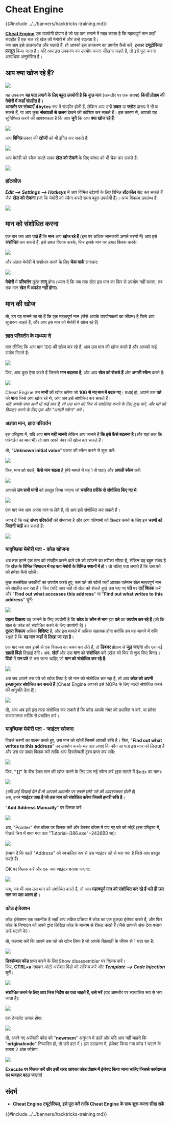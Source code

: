 # Cheat Engine

{{#include ../../banners/hacktricks-training.md}}

[**Cheat Engine**](https://www.cheatengine.org/downloads.php) एक उपयोगी प्रोग्राम है जो यह पता लगाने में मदद करता है कि महत्वपूर्ण मान कहाँ संग्रहीत हैं एक चल रहे खेल की मेमोरी में और उन्हें बदलता है।\
जब आप इसे डाउनलोड और चलाते हैं, तो आपको इस उपकरण का उपयोग कैसे करें, इसका **ट्यूटोरियल** **प्रस्तुत** किया जाता है। यदि आप इस उपकरण का उपयोग करना सीखना चाहते हैं, तो इसे पूरा करना अत्यधिक अनुशंसित है।

## आप क्या खोज रहे हैं?

![](<../../images/image (762).png>)

यह उपकरण **यह पता लगाने के लिए बहुत उपयोगी है कि कुछ मान** (आमतौर पर एक संख्या) **किसी प्रोग्राम की मेमोरी में कहाँ संग्रहीत है।**\
**आमतौर पर संख्याएँ** **4bytes** रूप में संग्रहीत होती हैं, लेकिन आप उन्हें **डबल** या **फ्लोट** प्रारूप में भी पा सकते हैं, या आप कुछ **संख्याओं से अलग** देखने की कोशिश कर सकते हैं। इस कारण से, आपको यह सुनिश्चित करने की आवश्यकता है कि आप **चुनें** कि आप **क्या खोज रहे हैं**:

![](<../../images/image (324).png>)

आप **विभिन्न** प्रकार की **खोजों** को भी इंगित कर सकते हैं:

![](<../../images/image (311).png>)

आप मेमोरी को स्कैन करते समय **खेल को रोकने** के लिए बॉक्स को भी चेक कर सकते हैं:

![](<../../images/image (1052).png>)

### हॉटकीज़

_**Edit --> Settings --> Hotkeys**_ में आप विभिन्न उद्देश्यों के लिए विभिन्न **हॉटकीज़** सेट कर सकते हैं जैसे **खेल को रोकना** (जो कि मेमोरी को स्कैन करते समय बहुत उपयोगी है)। अन्य विकल्प उपलब्ध हैं:

![](<../../images/image (864).png>)

## मान को संशोधित करना

एक बार जब आप **पाते हैं** कि **मान** आप **खोज रहे हैं** (इस पर अधिक जानकारी अगले चरणों में) आप इसे **संशोधित** कर सकते हैं, इसे डबल क्लिक करके, फिर इसके मान पर डबल क्लिक करके:

![](<../../images/image (563).png>)

और अंततः मेमोरी में संशोधन करने के लिए **चेक मार्क** लगाकर:

![](<../../images/image (385).png>)

**मेमोरी** में **परिवर्तन** तुरंत **लागू** होगा (ध्यान दें कि जब तक खेल इस मान का फिर से उपयोग नहीं करता, तब तक मान **खेल में अपडेट नहीं होगा**).

## मान की खोज

तो, हम यह मानने जा रहे हैं कि एक महत्वपूर्ण मान (जैसे आपके उपयोगकर्ता का जीवन) है जिसे आप सुधारना चाहते हैं, और आप इस मान को मेमोरी में खोज रहे हैं)

### ज्ञात परिवर्तन के माध्यम से

मान लीजिए कि आप मान 100 की खोज कर रहे हैं, आप उस मान की खोज करते हैं और आपको कई संयोग मिलते हैं:

![](<../../images/image (108).png>)

फिर, आप कुछ ऐसा करते हैं जिससे **मान बदलता है**, और आप **खेल को रोकते हैं** और **अगली स्कैन** करते हैं:

![](<../../images/image (684).png>)

Cheat Engine उन **मानों** की खोज करेगा जो **100 से नए मान में बदल गए**। बधाई हो, आपने उस **पते** को **पाया** जिसे आप खोज रहे थे, आप अब इसे संशोधित कर सकते हैं।\
_यदि आपके पास अभी भी कई मान हैं, तो उस मान को फिर से संशोधित करने के लिए कुछ करें, और पते को फ़िल्टर करने के लिए एक और "अगली स्कैन" करें।_

### अज्ञात मान, ज्ञात परिवर्तन

इस परिदृश्य में, यदि आप **मान नहीं जानते** लेकिन आप जानते हैं **कि इसे कैसे बदलना है** (और यहां तक कि परिवर्तन का मान भी) तो आप अपने नंबर की खोज कर सकते हैं।

तो, "**Unknown initial value**" प्रकार की स्कैन करने से शुरू करें:

![](<../../images/image (890).png>)

फिर, मान को बदलें, **कैसे** **मान** **बदला** है (मेरे मामले में यह 1 से घटा) और **अगली स्कैन** करें:

![](<../../images/image (371).png>)

आपको **उन सभी मानों** को प्रस्तुत किया जाएगा जो **चयनित तरीके से संशोधित किए गए थे**:

![](<../../images/image (569).png>)

एक बार जब आप अपना मान पा लेते हैं, तो आप इसे संशोधित कर सकते हैं।

ध्यान दें कि कई **संभव परिवर्तनों** की संभावना है और आप परिणामों को फ़िल्टर करने के लिए इन **चरणों को जितनी चाहें** कर सकते हैं:

![](<../../images/image (574).png>)

### यादृच्छिक मेमोरी पता - कोड खोजना

अब तक हमने एक मान को संग्रहीत करने वाले पते को खोजने का तरीका सीखा है, लेकिन यह बहुत संभव है कि **खेल के विभिन्न निष्पादन में वह पता मेमोरी के विभिन्न स्थानों में हो**। तो चलिए पता लगाते हैं कि उस पते को हमेशा कैसे खोजें।

कुछ उल्लेखित तरकीबों का उपयोग करते हुए, उस पते को खोजें जहाँ आपका वर्तमान खेल महत्वपूर्ण मान को संग्रहीत कर रहा है। फिर (यदि आप चाहें तो खेल को रोकते हुए) उस पाए गए **पते** पर **दाएँ क्लिक** करें और "**Find out what accesses this address**" या "**Find out what writes to this address**" चुनें:

![](<../../images/image (1067).png>)

**पहला विकल्प** यह जानने के लिए उपयोगी है कि **कोड** के **कौन से भाग** इस **पते** का **उपयोग कर रहे हैं** (जो कि खेल के कोड को संशोधित करने के लिए उपयोगी है)।\
**दूसरा विकल्प** अधिक **विशिष्ट** है, और इस मामले में अधिक सहायक होगा क्योंकि हम यह जानने में रुचि रखते हैं कि **यह मान कहाँ से लिखा जा रहा है**।

एक बार जब आप इनमें से एक विकल्प का चयन कर लेते हैं, तो **डिबगर** प्रोग्राम से **जुड़ जाएगा** और एक नई **खाली विंडो** दिखाई देगी। अब, **खेलें** और उस **मान** को **संशोधित** करें (खेल को फिर से शुरू किए बिना)। **विंडो** में **उन पते** से भरा जाना चाहिए जो **मान को संशोधित कर रहे हैं**:

![](<../../images/image (91).png>)

अब जब आपने उस पते को खोज लिया है जो मान को संशोधित कर रहा है, तो आप **कोड को अपनी इच्छानुसार संशोधित कर सकते हैं** (Cheat Engine आपको इसे NOPs के लिए जल्दी संशोधित करने की अनुमति देता है):

![](<../../images/image (1057).png>)

तो, आप अब इसे इस तरह संशोधित कर सकते हैं कि कोड आपके नंबर को प्रभावित न करे, या हमेशा सकारात्मक तरीके से प्रभावित करे।

### यादृच्छिक मेमोरी पता - प्वाइंटर खोजना

पिछले चरणों का पालन करते हुए, उस मान को खोजें जिसमें आपकी रुचि है। फिर, "**Find out what writes to this address**" का उपयोग करके यह पता लगाएं कि कौन सा पता इस मान को लिखता है और उस पर डबल क्लिक करें ताकि आप डिस्सेम्बली दृश्य प्राप्त कर सकें:

![](<../../images/image (1039).png>)

फिर, **"\[]"** के बीच हेक्स मान की खोज करने के लिए एक नई स्कैन करें (इस मामले में $edx का मान):

![](<../../images/image (994).png>)

(_यदि कई दिखाई देते हैं तो आपको आमतौर पर सबसे छोटे पते की आवश्यकता होती है_)\
अब, हमने **प्वाइंटर पाया है जो उस मान को संशोधित करेगा जिसमें हमारी रुचि है**।

"**Add Address Manually**" पर क्लिक करें:

![](<../../images/image (990).png>)

अब, "Pointer" चेक बॉक्स पर क्लिक करें और टेक्स्ट बॉक्स में पाए गए पते को जोड़ें (इस परिदृश्य में, पिछले चित्र में पाया गया पता "Tutorial-i386.exe"+2426B0 था):

![](<../../images/image (392).png>)

(ध्यान दें कि पहले "Address" को स्वचालित रूप से उस प्वाइंटर पते से भरा गया है जिसे आप प्रस्तुत करते हैं)

OK पर क्लिक करें और एक नया प्वाइंटर बनाया जाएगा:

![](<../../images/image (308).png>)

अब, जब भी आप उस मान को संशोधित करते हैं, तो आप **महत्वपूर्ण मान को संशोधित कर रहे हैं भले ही उस मान का पता अलग हो।**

### कोड इंजेक्शन

कोड इंजेक्शन एक तकनीक है जहाँ आप लक्षित प्रक्रिया में कोड का एक टुकड़ा इंजेक्ट करते हैं, और फिर कोड के निष्पादन को अपने द्वारा लिखित कोड के माध्यम से रीरूट करते हैं (जैसे आपको अंक देना बजाय उन्हें घटाने के)।

तो, कल्पना करें कि आपने उस पते को खोज लिया है जो आपके खिलाड़ी के जीवन से 1 घटा रहा है:

![](<../../images/image (203).png>)

**डिस्सेम्बल कोड** प्राप्त करने के लिए Show disassembler पर क्लिक करें।\
फिर, **CTRL+a** दबाकर ऑटो असेंबल विंडो को सक्रिय करें और _**Template --> Code Injection**_ चुनें।

![](<../../images/image (902).png>)

**संशोधित करने के लिए आप जिस निर्देश का पता चाहते हैं, उसे भरें** (यह आमतौर पर स्वचालित रूप से भरा जाता है):

![](<../../images/image (744).png>)

एक टेम्पलेट उत्पन्न होगा:

![](<../../images/image (944).png>)

तो, अपने नए असेंबली कोड को "**newmem**" अनुभाग में डालें और यदि आप नहीं चाहते कि "**originalcode**" निष्पादित हो, तो उसे हटा दें। इस उदाहरण में, इंजेक्ट किया गया कोड 1 घटाने के बजाय 2 अंक जोड़ेगा:

![](<../../images/image (521).png>)

**Execute पर क्लिक करें और इसी तरह आपका कोड प्रोग्राम में इंजेक्ट किया जाना चाहिए जिससे कार्यक्षमता का व्यवहार बदल जाएगा!**

## **संदर्भ**

- **Cheat Engine ट्यूटोरियल, इसे पूरा करें ताकि Cheat Engine के साथ शुरू करना सीख सकें**

{{#include ../../banners/hacktricks-training.md}}
